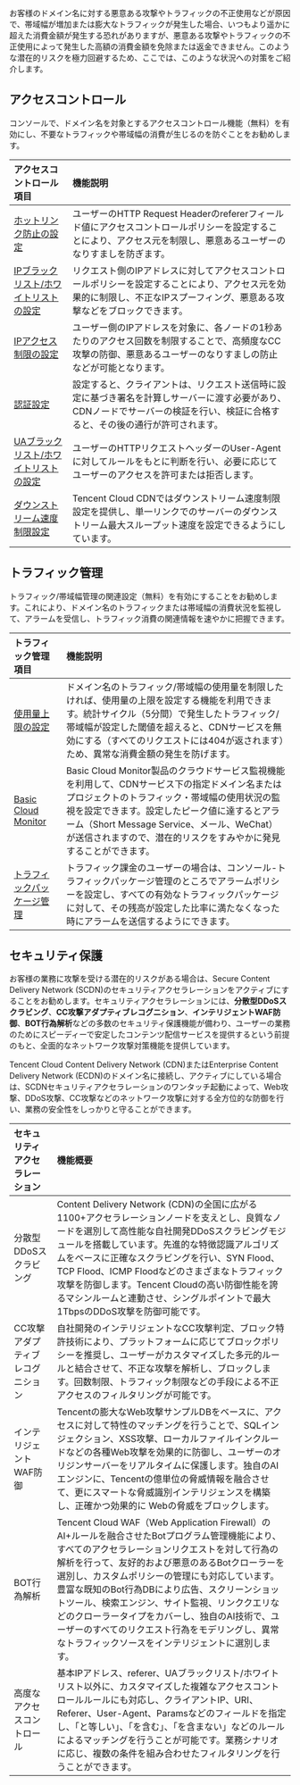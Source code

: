 お客様のドメイン名に対する悪意ある攻撃やトラフィックの不正使用などが原因で、帯域幅が増加または膨大なトラフィックが発生した場合、いつもより遥かに超えた消費金額が発生する恐れがありますが、悪意ある攻撃やトラフィックの不正使用によって発生した高額の消費金額を免除または返金できません。このような潜在的リスクを極力回避するため、ここでは、このような状況への対策をご紹介します。

## アクセスコントロール

コンソールで、ドメイン名を対象とするアクセスコントロール機能（無料）を有効にし、不要なトラフィックや帯域幅の消費が生じるのを防ぐことをお勧めします。

| アクセスコントロール項目                                                   | 機能説明                                                     |
| :----------------------------------------------------------- | :----------------------------------------------------------- |
| [ホットリンク防止の設定](https://intl.cloud.tencent.com/document/product/228/6292) | ユーザーのHTTP Request Headerのrefererフィールド値にアクセスコントロールポリシーを設定することにより、アクセス元を制限し、悪意あるユーザーのなりすましを防ぎます。 |
| [IPブラックリスト/ホワイトリストの設定](https://intl.cloud.tencent.com/document/product/228/6298) | リクエスト側のIPアドレスに対してアクセスコントロールポリシーを設定することにより、アクセス元を効果的に制限し、不正なIPスプーフィング、悪意ある攻撃などをブロックできます。 |
| [IPアクセス制限の設定](https://intl.cloud.tencent.com/document/product/228/6420) | ユーザー側のIPアドレスを対象に、各ノードの1秒あたりのアクセス回数を制限することで、高頻度なCC攻撃の防御、悪意あるユーザーのなりすましの防止などが可能となります。 |
| [認証設定](https://intl.cloud.tencent.com/document/product/228/35237) | 設定すると、クライアントは、リクエスト送信時に設定に基づき署名を計算しサーバーに渡す必要があり、CDNノードでサーバーの検証を行い、検証に合格すると、その後の通行が許可されます。 |
| [UAブラックリスト/ホワイトリストの設定](https://intl.cloud.tencent.com/document/product/228/37256) | ユーザーのHTTPリクエストヘッダーのUser-Agentに対してルールをもとに判断を行い、必要に応じてユーザーのアクセスを許可または拒否します。 |
| [ダウンストリーム速度制限設定](https://intl.cloud.tencent.com/document/product/228/37257) | Tencent Cloud CDNではダウンストリーム速度制限設定を提供し、単一リンクでのサーバーのダウンストリーム最大スループット速度を設定できるようにしています。 |

## トラフィック管理

トラフィック/帯域幅管理の関連設定（無料）を有効にすることをお勧めします。これにより、ドメイン名のトラフィックまたは帯域幅の消費状況を監視して、アラームを受信し、トラフィック消費の関連情報を速やかに把握できます。

| トラフィック管理項目                                                   | 機能説明                                                     |
| :----------------------------------------------------------- | :----------------------------------------------------------- |
| [使用量上限の設定](https://intl.cloud.tencent.com/document/product/228/7541) | ドメイン名のトラフィック/帯域幅の使用量を制限したければ、使用量の上限を設定する機能を利用できます。統計サイクル（5分間）で発生したトラフィック/帯域幅が設定した閾値を超えると、CDNサービスを無効にする（すべてのリクエストには404が返されます）ため、異常な消費金額の発生を防げます。 |
| [Basic Cloud Monitor](https://console.cloud.tencent.com/monitor/overview) | Basic Cloud Monitor製品のクラウドサービス監視機能を利用して、CDNサービス下の指定ドメイン名またはプロジェクトのトラフィック・帯域幅の使用状況の監視を設定できます。設定したピーク値に達するとアラーム（Short Message Service、メール、WeChat）が送信されますので、潜在的リスクをすみやかに発見することができます。 |
| [トラフィックパッケージ管理](https://console.cloud.tencent.com/cdn/package)  | トラフィック課金のユーザーの場合は、コンソール-トラフィックパッケージ管理のところでアラームポリシーを設定し、すべての有効なトラフィックパッケージに対して、その残高が設定した比率に満たなくなった時にアラームを送信するようにできます。 |

## セキュリティ保護

お客様の業務に攻撃を受ける潜在的リスクがある場合は、Secure Content Delivery Network (SCDN)のセキュリティアクセラレーションをアクティブにすることをお勧めします。セキュリティアクセラレーションには、**分散型DDoSスクラビング**、**CC攻撃アダプティブレコグニション**、**インテリジェントWAF防御**、**BOT行為解析**などの多数のセキュリティ保護機能が備わり、ユーザーの業務のためにスピーディーで安定したコンテンツ配信サービスを提供するという前提のもと、全面的なネットワーク攻撃対策機能を提供しています。

Tencent Cloud Content Delivery Network (CDN)またはEnterprise Content Delivery Network (ECDN)のドメイン名に接続し、アクティブにしている場合は、SCDNセキュリティアクセラレーションのワンタッチ起動によって、Web攻撃、DDoS攻撃、CC攻撃などのネットワーク攻撃に対する全方位的な防御を行い、業務の安全性をしっかりと守ることができます。

| セキュリティアクセラレーション        | 機能概要                                                     |
| :--------------- | :----------------------------------------------------------- |
| 分散型DDoSスクラビング | Content Delivery Network (CDN)の全国に広がる1100+アクセラレーションノードを支えとし、良質なノードを選別して高性能な自社開発DDoSスクラビングモジュールを搭載しています。先進的な特徴認識アルゴリズムをベースに正確なスクラビングを行い、SYN Flood、TCP Flood、ICMP Floodなどのさまざまなトラフィック攻撃を防御します。Tencent Cloudの高い防御性能を誇るマシンルームと連動させ、シングルポイントで最大1TbpsのDDoS攻撃を防御可能です。 |
| CC攻撃アダプティブレコグニション    | 自社開発のインテリジェントなCC攻撃判定、ブロック特許技術により、プラットフォームに応じてブロックポリシーを推奨し、ユーザーがカスタマイズした多元的ルールと結合させて、不正な攻撃を解析し、ブロックします。回数制限、トラフィック制限などの手段による不正アクセスのフィルタリングが可能です。 |
| インテリジェントWAF防御    | Tencentの膨大なWeb攻撃サンプルDBをベースに、アクセスに対して特性のマッチングを行うことで、SQLインジェクション、XSS攻撃、ローカルファイルインクルードなどの各種Web攻撃を効果的に防御し、ユーザーのオリジンサーバーをリアルタイムに保護します。独自のAIエンジンに、Tencentの億単位の脅威情報を融合させて、更にスマートな脅威識別インテリジェンスを構築し、正確かつ効果的に Webの脅威をブロックします。 |
| BOT行為解析     | Tencent Cloud WAF（Web Application Firewall）のAI+ルールを融合させたBotプログラム管理機能により、すべてのアクセラレーションリクエストを対して行為の解析を行って、友好的および悪意のあるBotクローラーを選別し、カスタムポリシーの管理にも対応しています。豊富な既知のBot行為DBにより広告、スクリーンショットツール、検索エンジン、サイト監視、リンククエリなどのクローラータイプをカバーし、独自のAI技術で、ユーザーのすべてのリクエスト行為をモデリングし、異常なトラフィックソースをインテリジェントに選別します。 |
| 高度なアクセスコントロール     | 基本IPアドレス、referer、UAブラックリスト/ホワイトリスト以外に、カスタマイズした複雑なアクセスコントロールルールにも対応し、クライアントIP、URI、Referer、User-Agent、Paramsなどのフィールドを指定し、「と等しい」、「を含む」、「を含まない」などのルールによるマッチングを行うことが可能です。業務シナリオに応じ、複数の条件を組み合わせたフィルタリングを行うことができます。 |


